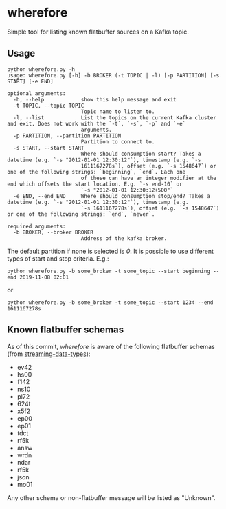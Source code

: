 # wherefore

Simple tool for listing known flatbuffer sources on a Kafka topic.


## Usage

```
python wherefore.py -h
usage: wherefore.py [-h] -b BROKER (-t TOPIC | -l) [-p PARTITION] [-s START] [-e END]

optional arguments:
  -h, --help            show this help message and exit
  -t TOPIC, --topic TOPIC
                        Topic name to listen to.
  -l, --list            List the topics on the current Kafka cluster and exit. Does not work with the `-t`, `-s`, `-p` and `-e`
                        arguments.
  -p PARTITION, --partition PARTITION
                        Partition to connect to.
  -s START, --start START
                        Where should consumption start? Takes a datetime (e.g. `-s "2012-01-01 12:30:12"`), timestamp (e.g. `-s
                        1611167278s`), offset (e.g. `-s 1548647`) or one of the following strings: `beginning`, `end`. Each one
                        of these can have an integer modifier at the end which offsets the start location. E.g. `-s end-10` or
                        `-s "2012-01-01 12:30:12+500"`
  -e END, --end END     Where should consumption stop/end? Takes a datetime (e.g. `-s "2012-01-01 12:30:12"`), timestamp (e.g.
                        `-s 1611167278s`), offset (e.g. `-s 1548647`) or one of the following strings: `end`, `never`.

required arguments:
  -b BROKER, --broker BROKER
                        Address of the kafka broker.
```

The default partition if none is selected is _0_. It is possible to use different types of start and stop criteria. E.g.:
```
python wherefore.py -b some_broker -t some_topic --start beginning --end 2019-11-08 02:01
```
or
```
python wherefore.py -b some_broker -t some_topic --start 1234 --end 1611167278s
```

## Known flatbuffer schemas

As of this commit, *wherefore* is aware of the following flatbuffer schemas (from [streaming-data-types](https://github.com/ess-dmsc/streaming-data-types)):

* ev42
* hs00
* f142
* ns10
* pl72
* 624t
* x5f2
* ep00
* ep01
* tdct
* rf5k
* answ
* wrdn
* ndar
* rf5k
* json
* mo01
 
 Any other schema or non-flatbuffer message will be listed as "Unknown".
 
